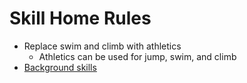 # Skill Home Rules
* Replace swim and climb with athletics
    * Athletics can be used for jump, swim, and climb
* [Background skills](https://www.d20pfsrd.com/skills/background-skills/)

